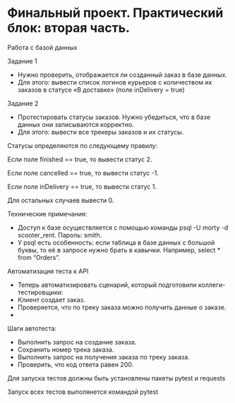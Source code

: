 ﻿
# Финальный проект. Практический блок: вторая часть.
Работа с базой данных 

Задание 1 
- Нужно проверить, отображается ли созданный заказ в базе данных.
- Для этого: вывести список логинов курьеров с количеством их заказов в статусе «В доставке» (поле inDelivery = true)

Задание 2

- Протестировать статусы заказов. Нужно убедиться, что в базе данных они записываются корректно.
- Для этого: вывести все трекеры заказов и их статусы. 

Статусы определяются по следующему правилу:

Если поле finished == true, то вывести статус 2.

Если поле canсelled == true, то вывести статус -1.

Если поле inDelivery == true, то вывести статус 1.

Для остальных случаев вывести 0.

Технические примечания:
- Доступ к базе осуществляется с помощью команды psql -U morty -d scooter_rent. Пароль: smith.
- У psql есть особенность: если таблица в базе данных с большой буквы, то её в запросе нужно брать в кавычки. Например, select * from “Orders”.

Автоматизация теста к API

- Теперь автоматизировать сценарий, который подготовили коллеги-тестировщики:
- Клиент создает заказ.
- Проверяется, что по треку заказа можно получить данные о заказе.
- 
Шаги автотеста:

- Выполнить запрос на создание заказа.
- Сохранить номер трека заказа.
- Выполнить запрос на получения заказа по треку заказа.
- Проверить, что код ответа равен 200.

Для запуска тестов должны быть установлены пакеты pytest и requests

Запуск всех тестов выполянется командой pytest